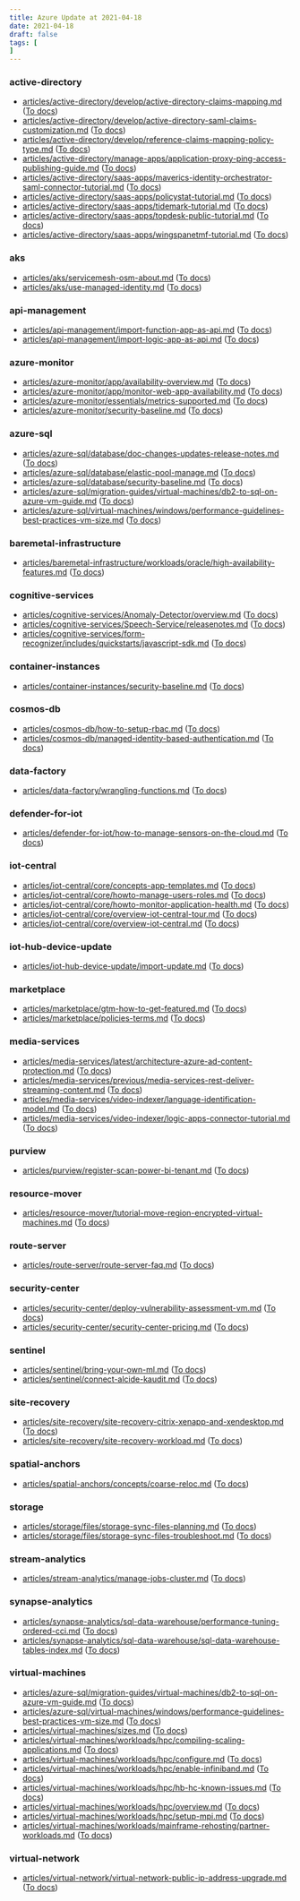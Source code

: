 ```yaml
---
title: Azure Update at 2021-04-18
date: 2021-04-18
draft: false
tags: [
]
---
```


### active-directory
- [articles/active-directory/develop/active-directory-claims-mapping.md](https://github.com/MicrosoftDocs/azure-docs/compare/2723514..950e98d#diff-2d65aa4e5d501f7fb29fda2f36cfd8eb2ca036f1760465cd540ff4c7c505a442) ([To docs](https://docs.microsoft.com/en-us/azure/active-directory/develop/active-directory-claims-mapping?WT.mc_id=AZ-MVP-5003408))
- [articles/active-directory/develop/active-directory-saml-claims-customization.md](https://github.com/MicrosoftDocs/azure-docs/compare/2723514..950e98d#diff-a32d1911010d5eec4c3cb0e2ee25885c4f57ac1c16940d77a340c99f1fd24205) ([To docs](https://docs.microsoft.com/en-us/azure/active-directory/develop/active-directory-saml-claims-customization?WT.mc_id=AZ-MVP-5003408))
- [articles/active-directory/develop/reference-claims-mapping-policy-type.md](https://github.com/MicrosoftDocs/azure-docs/compare/2723514..950e98d#diff-238d49ce19c19a517fa1aa5552ede37d11787debb68959f4e00eb5bbdb4e7e28) ([To docs](https://docs.microsoft.com/en-us/azure/active-directory/develop/reference-claims-mapping-policy-type?WT.mc_id=AZ-MVP-5003408))
- [articles/active-directory/manage-apps/application-proxy-ping-access-publishing-guide.md](https://github.com/MicrosoftDocs/azure-docs/compare/2723514..950e98d#diff-1a569b9b7fcd4ce464aba18538370243a3796e501ed308278a4d0a7f3899673f) ([To docs](https://docs.microsoft.com/en-us/azure/active-directory/manage-apps/application-proxy-ping-access-publishing-guide?WT.mc_id=AZ-MVP-5003408))
- [articles/active-directory/saas-apps/maverics-identity-orchestrator-saml-connector-tutorial.md](https://github.com/MicrosoftDocs/azure-docs/compare/2723514..950e98d#diff-428e03feeac52af3faf9505d8955b009f081c4bcda07a6c1b1567d101306da0d) ([To docs](https://docs.microsoft.com/en-us/azure/active-directory/saas-apps/maverics-identity-orchestrator-saml-connector-tutorial?WT.mc_id=AZ-MVP-5003408))
- [articles/active-directory/saas-apps/policystat-tutorial.md](https://github.com/MicrosoftDocs/azure-docs/compare/2723514..950e98d#diff-9944c8a3814d9aceb31d853eee62d8409615199c9d1f3cabb662c0139200f165) ([To docs](https://docs.microsoft.com/en-us/azure/active-directory/saas-apps/policystat-tutorial?WT.mc_id=AZ-MVP-5003408))
- [articles/active-directory/saas-apps/tidemark-tutorial.md](https://github.com/MicrosoftDocs/azure-docs/compare/2723514..950e98d#diff-5a9754b3e9c7c72db1f37c5795d1dc9d21550acd5858a8fe5f594c9f17114886) ([To docs](https://docs.microsoft.com/en-us/azure/active-directory/saas-apps/tidemark-tutorial?WT.mc_id=AZ-MVP-5003408))
- [articles/active-directory/saas-apps/topdesk-public-tutorial.md](https://github.com/MicrosoftDocs/azure-docs/compare/2723514..950e98d#diff-f10a2f42251caf50c079730362d8955a894cb74f5b8fa8d18de12345e6c49127) ([To docs](https://docs.microsoft.com/en-us/azure/active-directory/saas-apps/topdesk-public-tutorial?WT.mc_id=AZ-MVP-5003408))
- [articles/active-directory/saas-apps/wingspanetmf-tutorial.md](https://github.com/MicrosoftDocs/azure-docs/compare/2723514..950e98d#diff-b3d8cbd84ba10a8e2826e8cfd390d595b9ae4ef13a401a0e074a113fa090bfb1) ([To docs](https://docs.microsoft.com/en-us/azure/active-directory/saas-apps/wingspanetmf-tutorial?WT.mc_id=AZ-MVP-5003408))
    
### aks
- [articles/aks/servicemesh-osm-about.md](https://github.com/MicrosoftDocs/azure-docs/compare/2723514..950e98d#diff-f35dccfe1682a918aad257022c71395ed0e94bfea1c09e087479a3de4d97be58) ([To docs](https://docs.microsoft.com/en-us/azure/aks/servicemesh-osm-about?WT.mc_id=AZ-MVP-5003408))
- [articles/aks/use-managed-identity.md](https://github.com/MicrosoftDocs/azure-docs/compare/2723514..950e98d#diff-7429e0b6d7c114aa7e5388a6a75762d945e65719c02d11887bc273a4229f4f0e) ([To docs](https://docs.microsoft.com/en-us/azure/aks/use-managed-identity?WT.mc_id=AZ-MVP-5003408))
    
### api-management
- [articles/api-management/import-function-app-as-api.md](https://github.com/MicrosoftDocs/azure-docs/compare/2723514..950e98d#diff-a64cdbdb5ab08002c2e3e8a2b0465f1c1003437d43eb4ebc778a50098cf9842a) ([To docs](https://docs.microsoft.com/en-us/azure/api-management/import-function-app-as-api?WT.mc_id=AZ-MVP-5003408))
- [articles/api-management/import-logic-app-as-api.md](https://github.com/MicrosoftDocs/azure-docs/compare/2723514..950e98d#diff-e526c129a31da263ce940e9657b224f4c848c5eb18b39dd4629337cf04a129ac) ([To docs](https://docs.microsoft.com/en-us/azure/api-management/import-logic-app-as-api?WT.mc_id=AZ-MVP-5003408))
    
### azure-monitor
- [articles/azure-monitor/app/availability-overview.md](https://github.com/MicrosoftDocs/azure-docs/compare/2723514..950e98d#diff-c9d459cf949f8f64d23a6f963a6b9363e90ecdb2e2c2ab84019f9a4d8ee8a124) ([To docs](https://docs.microsoft.com/en-us/azure/azure-monitor/app/availability-overview?WT.mc_id=AZ-MVP-5003408))
- [articles/azure-monitor/app/monitor-web-app-availability.md](https://github.com/MicrosoftDocs/azure-docs/compare/2723514..950e98d#diff-fa91fcfad2127a86188bd202d43a000e294836398f42e73e7da30adb7d50377c) ([To docs](https://docs.microsoft.com/en-us/azure/azure-monitor/app/monitor-web-app-availability?WT.mc_id=AZ-MVP-5003408))
- [articles/azure-monitor/essentials/metrics-supported.md](https://github.com/MicrosoftDocs/azure-docs/compare/2723514..950e98d#diff-26cf7a477eccd8eefa26fffedc403839bcddf651bdd2480f53beabff06fd3220) ([To docs](https://docs.microsoft.com/en-us/azure/azure-monitor/essentials/metrics-supported?WT.mc_id=AZ-MVP-5003408))
- [articles/azure-monitor/security-baseline.md](https://github.com/MicrosoftDocs/azure-docs/compare/2723514..950e98d#diff-a44edb2cc7548fedaff23f84b3e453d0da6b80cb4b2b79533c5e1bfbea38f126) ([To docs](https://docs.microsoft.com/en-us/azure/azure-monitor/security-baseline?WT.mc_id=AZ-MVP-5003408))
    
### azure-sql
- [articles/azure-sql/database/doc-changes-updates-release-notes.md](https://github.com/MicrosoftDocs/azure-docs/compare/2723514..950e98d#diff-402ee595a8a4de7e47c5a0382e1f2d3ae735f6b4b864a94a0c76311de56b108b) ([To docs](https://docs.microsoft.com/en-us/azure/azure-sql/database/doc-changes-updates-release-notes?WT.mc_id=AZ-MVP-5003408))
- [articles/azure-sql/database/elastic-pool-manage.md](https://github.com/MicrosoftDocs/azure-docs/compare/2723514..950e98d#diff-dd5588c3200b867481a781170fa5ffed3dd730369dcc83e842e830fdf6cb007f) ([To docs](https://docs.microsoft.com/en-us/azure/azure-sql/database/elastic-pool-manage?WT.mc_id=AZ-MVP-5003408))
- [articles/azure-sql/database/security-baseline.md](https://github.com/MicrosoftDocs/azure-docs/compare/2723514..950e98d#diff-7937a3e867f3c82775b09197f5a4272b06c051c17e7098b8510c67c30df67b80) ([To docs](https://docs.microsoft.com/en-us/azure/azure-sql/database/security-baseline?WT.mc_id=AZ-MVP-5003408))
- [articles/azure-sql/migration-guides/virtual-machines/db2-to-sql-on-azure-vm-guide.md](https://github.com/MicrosoftDocs/azure-docs/compare/2723514..950e98d#diff-75d56871993235e77f95e62e1e1600ea9d5c9584a43e8dda3e835a11d0e4e529) ([To docs](https://docs.microsoft.com/en-us/azure/azure-sql/migration-guides/virtual-machines/db2-to-sql-on-azure-vm-guide?WT.mc_id=AZ-MVP-5003408))
- [articles/azure-sql/virtual-machines/windows/performance-guidelines-best-practices-vm-size.md](https://github.com/MicrosoftDocs/azure-docs/compare/2723514..950e98d#diff-9eab14fd04b0ecb07848ee97411dedeb1ba31875b6cf4f78a6535a506651d7cd) ([To docs](https://docs.microsoft.com/en-us/azure/azure-sql/virtual-machines/windows/performance-guidelines-best-practices-vm-size?WT.mc_id=AZ-MVP-5003408))
    
### baremetal-infrastructure
- [articles/baremetal-infrastructure/workloads/oracle/high-availability-features.md](https://github.com/MicrosoftDocs/azure-docs/compare/2723514..950e98d#diff-deb2fa47a5b73f85dba095d372b5197b6336d90258b2c8cb8804668791c277aa) ([To docs](https://docs.microsoft.com/en-us/azure/baremetal-infrastructure/workloads/oracle/high-availability-features?WT.mc_id=AZ-MVP-5003408))
    
### cognitive-services
- [articles/cognitive-services/Anomaly-Detector/overview.md](https://github.com/MicrosoftDocs/azure-docs/compare/2723514..950e98d#diff-56c41777bd169fa940156b066fd72f093c72414a44ad81299ee1c3c5ff6abfe1) ([To docs](https://docs.microsoft.com/en-us/azure/cognitive-services/Anomaly-Detector/overview?WT.mc_id=AZ-MVP-5003408))
- [articles/cognitive-services/Speech-Service/releasenotes.md](https://github.com/MicrosoftDocs/azure-docs/compare/2723514..950e98d#diff-1cc8fe8c7bd26e4ebf5d6b1708e3704573f0ad74eb64a468b617977713ad9a89) ([To docs](https://docs.microsoft.com/en-us/azure/cognitive-services/Speech-Service/releasenotes?WT.mc_id=AZ-MVP-5003408))
- [articles/cognitive-services/form-recognizer/includes/quickstarts/javascript-sdk.md](https://github.com/MicrosoftDocs/azure-docs/compare/2723514..950e98d#diff-f278320caf3a6b1aa4c4280afbf7be8f1f0fef8df5d29b0507a10a663b18a345) ([To docs](https://docs.microsoft.com/en-us/azure/cognitive-services/form-recognizer/includes/quickstarts/javascript-sdk?WT.mc_id=AZ-MVP-5003408))
    
### container-instances
- [articles/container-instances/security-baseline.md](https://github.com/MicrosoftDocs/azure-docs/compare/2723514..950e98d#diff-b4eee9d5b813e1c6ae05035fdc90936cf03ce3533bd18c5b479fa37dfd8f53ff) ([To docs](https://docs.microsoft.com/en-us/azure/container-instances/security-baseline?WT.mc_id=AZ-MVP-5003408))
    
### cosmos-db
- [articles/cosmos-db/how-to-setup-rbac.md](https://github.com/MicrosoftDocs/azure-docs/compare/2723514..950e98d#diff-d8232618488a69ebc1ddbd3614f9e710ef68a7def0b24598011390461acba9cc) ([To docs](https://docs.microsoft.com/en-us/azure/cosmos-db/how-to-setup-rbac?WT.mc_id=AZ-MVP-5003408))
- [articles/cosmos-db/managed-identity-based-authentication.md](https://github.com/MicrosoftDocs/azure-docs/compare/2723514..950e98d#diff-8f2105666b3762e3273e323a43c4ec6290386e5e4f2f432cc8dc689672a3ed81) ([To docs](https://docs.microsoft.com/en-us/azure/cosmos-db/managed-identity-based-authentication?WT.mc_id=AZ-MVP-5003408))
    
### data-factory
- [articles/data-factory/wrangling-functions.md](https://github.com/MicrosoftDocs/azure-docs/compare/2723514..950e98d#diff-79aa876b37b6b8a4d32681edb6c541656f565322b8fde9228713cd02a6acd39d) ([To docs](https://docs.microsoft.com/en-us/azure/data-factory/wrangling-functions?WT.mc_id=AZ-MVP-5003408))
    
### defender-for-iot
- [articles/defender-for-iot/how-to-manage-sensors-on-the-cloud.md](https://github.com/MicrosoftDocs/azure-docs/compare/2723514..950e98d#diff-f2efdfdd705d40a6fb9a94aa104ad5db3391ce930504f070f5043adf089f477e) ([To docs](https://docs.microsoft.com/en-us/azure/defender-for-iot/how-to-manage-sensors-on-the-cloud?WT.mc_id=AZ-MVP-5003408))
    
### iot-central
- [articles/iot-central/core/concepts-app-templates.md](https://github.com/MicrosoftDocs/azure-docs/compare/2723514..950e98d#diff-5d9d936db7c110bcf8fe2a77e9c1e8f76b3e5e98c7a282a682b70824a5e7ae03) ([To docs](https://docs.microsoft.com/en-us/azure/iot-central/core/concepts-app-templates?WT.mc_id=AZ-MVP-5003408))
- [articles/iot-central/core/howto-manage-users-roles.md](https://github.com/MicrosoftDocs/azure-docs/compare/2723514..950e98d#diff-91b858efbe0191e49ae918f35a5056a5ed21ad6ec35b272de6f9dad2f15f90f3) ([To docs](https://docs.microsoft.com/en-us/azure/iot-central/core/howto-manage-users-roles?WT.mc_id=AZ-MVP-5003408))
- [articles/iot-central/core/howto-monitor-application-health.md](https://github.com/MicrosoftDocs/azure-docs/compare/2723514..950e98d#diff-1f12bba0cd95108791a4a78eebe4ce8ab7616b92248e3b745f71151eb1a328c2) ([To docs](https://docs.microsoft.com/en-us/azure/iot-central/core/howto-monitor-application-health?WT.mc_id=AZ-MVP-5003408))
- [articles/iot-central/core/overview-iot-central-tour.md](https://github.com/MicrosoftDocs/azure-docs/compare/2723514..950e98d#diff-35dd0b3a8d102cc597072d163f12fece3526fd57167fe8c2e1af973f70c954c2) ([To docs](https://docs.microsoft.com/en-us/azure/iot-central/core/overview-iot-central-tour?WT.mc_id=AZ-MVP-5003408))
- [articles/iot-central/core/overview-iot-central.md](https://github.com/MicrosoftDocs/azure-docs/compare/2723514..950e98d#diff-90da513392f4f86496deff2b2b2969b8c6ff8d600aab5eecf15378aa3df98f69) ([To docs](https://docs.microsoft.com/en-us/azure/iot-central/core/overview-iot-central?WT.mc_id=AZ-MVP-5003408))
    
### iot-hub-device-update
- [articles/iot-hub-device-update/import-update.md](https://github.com/MicrosoftDocs/azure-docs/compare/2723514..950e98d#diff-51007ecbfea55f3f6a63c03f6ded87693d016563c9edbc868cb90c34e37917c5) ([To docs](https://docs.microsoft.com/en-us/azure/iot-hub-device-update/import-update?WT.mc_id=AZ-MVP-5003408))
    
### marketplace
- [articles/marketplace/gtm-how-to-get-featured.md](https://github.com/MicrosoftDocs/azure-docs/compare/2723514..950e98d#diff-2fa9d336ed06ec66523b045798610d302640286465676479731a42badc84664f) ([To docs](https://docs.microsoft.com/en-us/azure/marketplace/gtm-how-to-get-featured?WT.mc_id=AZ-MVP-5003408))
- [articles/marketplace/policies-terms.md](https://github.com/MicrosoftDocs/azure-docs/compare/2723514..950e98d#diff-c9ea95f2ad939510fbe7819e9e4a833c09bde09b30a6f9deb258d57f185ea132) ([To docs](https://docs.microsoft.com/en-us/azure/marketplace/policies-terms?WT.mc_id=AZ-MVP-5003408))
    
### media-services
- [articles/media-services/latest/architecture-azure-ad-content-protection.md](https://github.com/MicrosoftDocs/azure-docs/compare/2723514..950e98d#diff-ab70d6082db91a845e297463ae3b66a27e13571a1cac1a083c37cd791e49aa0f) ([To docs](https://docs.microsoft.com/en-us/azure/media-services/latest/architecture-azure-ad-content-protection?WT.mc_id=AZ-MVP-5003408))
- [articles/media-services/previous/media-services-rest-deliver-streaming-content.md](https://github.com/MicrosoftDocs/azure-docs/compare/2723514..950e98d#diff-e848c156a6942f27788e486aeedd3d8ebec53a28a824c20f51dd22ac17a57da6) ([To docs](https://docs.microsoft.com/en-us/azure/media-services/previous/media-services-rest-deliver-streaming-content?WT.mc_id=AZ-MVP-5003408))
- [articles/media-services/video-indexer/language-identification-model.md](https://github.com/MicrosoftDocs/azure-docs/compare/2723514..950e98d#diff-5739560445334c1c9b7d2048310d1edc05a1d2fcbc74077095ad645335b4c705) ([To docs](https://docs.microsoft.com/en-us/azure/media-services/video-indexer/language-identification-model?WT.mc_id=AZ-MVP-5003408))
- [articles/media-services/video-indexer/logic-apps-connector-tutorial.md](https://github.com/MicrosoftDocs/azure-docs/compare/2723514..950e98d#diff-b61c99c9fda34db4c88241f6c1e9cb367a0fcb5d5bc06abda9f26b1e396b746a) ([To docs](https://docs.microsoft.com/en-us/azure/media-services/video-indexer/logic-apps-connector-tutorial?WT.mc_id=AZ-MVP-5003408))
    
### purview
- [articles/purview/register-scan-power-bi-tenant.md](https://github.com/MicrosoftDocs/azure-docs/compare/2723514..950e98d#diff-d260aca29c4b3d483c4d4fd2cf435f279058a82246fa39dabb43c638c3d1aa0f) ([To docs](https://docs.microsoft.com/en-us/azure/purview/register-scan-power-bi-tenant?WT.mc_id=AZ-MVP-5003408))
    
### resource-mover
- [articles/resource-mover/tutorial-move-region-encrypted-virtual-machines.md](https://github.com/MicrosoftDocs/azure-docs/compare/2723514..950e98d#diff-daf5f969ffb06f465656c9c04c8b28432d023a5e893fe034579f59de0158d798) ([To docs](https://docs.microsoft.com/en-us/azure/resource-mover/tutorial-move-region-encrypted-virtual-machines?WT.mc_id=AZ-MVP-5003408))
    
### route-server
- [articles/route-server/route-server-faq.md](https://github.com/MicrosoftDocs/azure-docs/compare/2723514..950e98d#diff-7bfb4880a713f3f3fb39632ccd2a1200ddb94a45476fc90d0ef401e6a11f4952) ([To docs](https://docs.microsoft.com/en-us/azure/route-server/route-server-faq?WT.mc_id=AZ-MVP-5003408))
    
### security-center
- [articles/security-center/deploy-vulnerability-assessment-vm.md](https://github.com/MicrosoftDocs/azure-docs/compare/2723514..950e98d#diff-45e78cbf922e7a2ed4707610e1352ec17103df7854e5feedf538e1dc7bbef280) ([To docs](https://docs.microsoft.com/en-us/azure/security-center/deploy-vulnerability-assessment-vm?WT.mc_id=AZ-MVP-5003408))
- [articles/security-center/security-center-pricing.md](https://github.com/MicrosoftDocs/azure-docs/compare/2723514..950e98d#diff-38b52f1fbfdcc5f9f7e1386a00f5a6a73f2681591da96d601a7497e690274259) ([To docs](https://docs.microsoft.com/en-us/azure/security-center/security-center-pricing?WT.mc_id=AZ-MVP-5003408))
    
### sentinel
- [articles/sentinel/bring-your-own-ml.md](https://github.com/MicrosoftDocs/azure-docs/compare/2723514..950e98d#diff-9ab3de61c0961248c5d4b2d76d14a62e3429fc64ccaa25315dffab5acb193b0b) ([To docs](https://docs.microsoft.com/en-us/azure/sentinel/bring-your-own-ml?WT.mc_id=AZ-MVP-5003408))
- [articles/sentinel/connect-alcide-kaudit.md](https://github.com/MicrosoftDocs/azure-docs/compare/2723514..950e98d#diff-7bbed669c33058802f7d8fe21a31599563bea40d5a8d7a01618ef364f14820bd) ([To docs](https://docs.microsoft.com/en-us/azure/sentinel/connect-alcide-kaudit?WT.mc_id=AZ-MVP-5003408))
    
### site-recovery
- [articles/site-recovery/site-recovery-citrix-xenapp-and-xendesktop.md](https://github.com/MicrosoftDocs/azure-docs/compare/2723514..950e98d#diff-ac23968fc5de65898bcffcd3ad66206b43ea74461747f629d3f6577146bccc37) ([To docs](https://docs.microsoft.com/en-us/azure/site-recovery/site-recovery-citrix-xenapp-and-xendesktop?WT.mc_id=AZ-MVP-5003408))
- [articles/site-recovery/site-recovery-workload.md](https://github.com/MicrosoftDocs/azure-docs/compare/2723514..950e98d#diff-18618ca1bd177fb6ab653a4d03771b1b4d98724d77987a10fef2cf2a6ca3a9eb) ([To docs](https://docs.microsoft.com/en-us/azure/site-recovery/site-recovery-workload?WT.mc_id=AZ-MVP-5003408))
    
### spatial-anchors
- [articles/spatial-anchors/concepts/coarse-reloc.md](https://github.com/MicrosoftDocs/azure-docs/compare/2723514..950e98d#diff-1a2ae2b0f01025284a8026fe556e7ef341b4b5d30c56fdd319d2ce1e58207642) ([To docs](https://docs.microsoft.com/en-us/azure/spatial-anchors/concepts/coarse-reloc?WT.mc_id=AZ-MVP-5003408))
    
### storage
- [articles/storage/files/storage-sync-files-planning.md](https://github.com/MicrosoftDocs/azure-docs/compare/2723514..950e98d#diff-2564a1c96b617040e12bdb2d51496a6686b07b364e16a3f1abf0f9d53f3803fc) ([To docs](https://docs.microsoft.com/en-us/azure/storage/files/storage-sync-files-planning?WT.mc_id=AZ-MVP-5003408))
- [articles/storage/files/storage-sync-files-troubleshoot.md](https://github.com/MicrosoftDocs/azure-docs/compare/2723514..950e98d#diff-d9e8d0cff7524213899b043827e98c95220e4ff6dba3e3acb5d523016b2393b7) ([To docs](https://docs.microsoft.com/en-us/azure/storage/files/storage-sync-files-troubleshoot?WT.mc_id=AZ-MVP-5003408))
    
### stream-analytics
- [articles/stream-analytics/manage-jobs-cluster.md](https://github.com/MicrosoftDocs/azure-docs/compare/2723514..950e98d#diff-5fb1a8fb4828a2afa5b736cf86281311d0c870cce041030bafb6ea91a5d46bf4) ([To docs](https://docs.microsoft.com/en-us/azure/stream-analytics/manage-jobs-cluster?WT.mc_id=AZ-MVP-5003408))
    
### synapse-analytics
- [articles/synapse-analytics/sql-data-warehouse/performance-tuning-ordered-cci.md](https://github.com/MicrosoftDocs/azure-docs/compare/2723514..950e98d#diff-d0ada0c17117c4679cd7adf401a2bca15f49d1f530a8445157d675d44a86c0cc) ([To docs](https://docs.microsoft.com/en-us/azure/synapse-analytics/sql-data-warehouse/performance-tuning-ordered-cci?WT.mc_id=AZ-MVP-5003408))
- [articles/synapse-analytics/sql-data-warehouse/sql-data-warehouse-tables-index.md](https://github.com/MicrosoftDocs/azure-docs/compare/2723514..950e98d#diff-6f755e5525decf82e3d91869aec63923605ef9b61f7c858183997b7f73e2e3ec) ([To docs](https://docs.microsoft.com/en-us/azure/synapse-analytics/sql-data-warehouse/sql-data-warehouse-tables-index?WT.mc_id=AZ-MVP-5003408))
    
### virtual-machines
- [articles/azure-sql/migration-guides/virtual-machines/db2-to-sql-on-azure-vm-guide.md](https://github.com/MicrosoftDocs/azure-docs/compare/2723514..950e98d#diff-75d56871993235e77f95e62e1e1600ea9d5c9584a43e8dda3e835a11d0e4e529) ([To docs](https://docs.microsoft.com/en-us/azure/azure-sql/migration-guides/virtual-machines/db2-to-sql-on-azure-vm-guide?WT.mc_id=AZ-MVP-5003408))
- [articles/azure-sql/virtual-machines/windows/performance-guidelines-best-practices-vm-size.md](https://github.com/MicrosoftDocs/azure-docs/compare/2723514..950e98d#diff-9eab14fd04b0ecb07848ee97411dedeb1ba31875b6cf4f78a6535a506651d7cd) ([To docs](https://docs.microsoft.com/en-us/azure/azure-sql/virtual-machines/windows/performance-guidelines-best-practices-vm-size?WT.mc_id=AZ-MVP-5003408))
- [articles/virtual-machines/sizes.md](https://github.com/MicrosoftDocs/azure-docs/compare/2723514..950e98d#diff-fb55f278f1a307b7f77c1005964306126c0fcd817eeb01fbcce919623ecb16a8) ([To docs](https://docs.microsoft.com/en-us/azure/virtual-machines/sizes?WT.mc_id=AZ-MVP-5003408))
- [articles/virtual-machines/workloads/hpc/compiling-scaling-applications.md](https://github.com/MicrosoftDocs/azure-docs/compare/2723514..950e98d#diff-6f11bd7e534ef35b1e61b05fb2ba56762e2a8fc1fecee1c31f169a98eddbeb4f) ([To docs](https://docs.microsoft.com/en-us/azure/virtual-machines/workloads/hpc/compiling-scaling-applications?WT.mc_id=AZ-MVP-5003408))
- [articles/virtual-machines/workloads/hpc/configure.md](https://github.com/MicrosoftDocs/azure-docs/compare/2723514..950e98d#diff-3f51a41fd2affaf8fceaf5d60cfb7d333a8f3c5fabc19374c257c433039ac20c) ([To docs](https://docs.microsoft.com/en-us/azure/virtual-machines/workloads/hpc/configure?WT.mc_id=AZ-MVP-5003408))
- [articles/virtual-machines/workloads/hpc/enable-infiniband.md](https://github.com/MicrosoftDocs/azure-docs/compare/2723514..950e98d#diff-fe8373b79e3da53c180fdc6747b6bab0e67601b26045e4544a032168a92994e4) ([To docs](https://docs.microsoft.com/en-us/azure/virtual-machines/workloads/hpc/enable-infiniband?WT.mc_id=AZ-MVP-5003408))
- [articles/virtual-machines/workloads/hpc/hb-hc-known-issues.md](https://github.com/MicrosoftDocs/azure-docs/compare/2723514..950e98d#diff-25edbafb3a61a4e2ee7fd14185cc158641aa26495f5c8fc73413c7d27e3f9c5d) ([To docs](https://docs.microsoft.com/en-us/azure/virtual-machines/workloads/hpc/hb-hc-known-issues?WT.mc_id=AZ-MVP-5003408))
- [articles/virtual-machines/workloads/hpc/overview.md](https://github.com/MicrosoftDocs/azure-docs/compare/2723514..950e98d#diff-be71b346432bc0aab7c04b70aa7fb6e323f19693522b850db08a96b6a51aafd8) ([To docs](https://docs.microsoft.com/en-us/azure/virtual-machines/workloads/hpc/overview?WT.mc_id=AZ-MVP-5003408))
- [articles/virtual-machines/workloads/hpc/setup-mpi.md](https://github.com/MicrosoftDocs/azure-docs/compare/2723514..950e98d#diff-2aa38d182c911ea877c13390cdb4e08b7f0d86f9b324d793545d53ab1600506d) ([To docs](https://docs.microsoft.com/en-us/azure/virtual-machines/workloads/hpc/setup-mpi?WT.mc_id=AZ-MVP-5003408))
- [articles/virtual-machines/workloads/mainframe-rehosting/partner-workloads.md](https://github.com/MicrosoftDocs/azure-docs/compare/2723514..950e98d#diff-120236e097386447fcec5c5c89e62e35357a7757f202188e8befcbb536185579) ([To docs](https://docs.microsoft.com/en-us/azure/virtual-machines/workloads/mainframe-rehosting/partner-workloads?WT.mc_id=AZ-MVP-5003408))
    
### virtual-network
- [articles/virtual-network/virtual-network-public-ip-address-upgrade.md](https://github.com/MicrosoftDocs/azure-docs/compare/2723514..950e98d#diff-5f519942230bc579ddba0513fe172705306698e69d9c213443e666f1bc156c00) ([To docs](https://docs.microsoft.com/en-us/azure/virtual-network/virtual-network-public-ip-address-upgrade?WT.mc_id=AZ-MVP-5003408))
    
